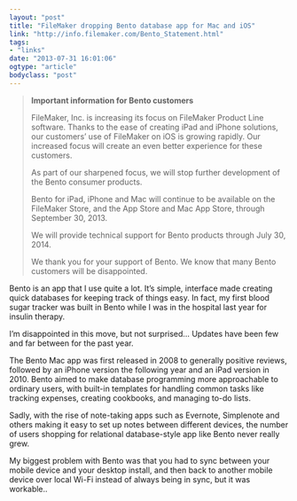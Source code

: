 ```yaml
---
layout: "post"
title: "FileMaker dropping Bento database app for Mac and iOS"
link: "http://info.filemaker.com/Bento_Statement.html"
tags: 
- "links"
date: "2013-07-31 16:01:06"
ogtype: "article"
bodyclass: "post"
---
```


> **Important information for Bento customers**
> 
> FileMaker, Inc. is increasing its focus on FileMaker Product Line software. Thanks to the ease of creating iPad and iPhone solutions, our customers’ use of FileMaker on iOS is growing rapidly. Our increased focus will create an even better experience for these customers.
> 
> As part of our sharpened focus, we will stop further development of the Bento consumer products.
> 
> Bento for iPad, iPhone and Mac will continue to be available on the FileMaker Store, and the App Store and Mac App Store, through September 30, 2013.
> 
> We will provide technical support for Bento products through July 30, 2014.
> 
> We thank you for your support of Bento. We know that many Bento customers will be disappointed.

Bento is an app that I use quite a lot. It’s simple, interface made creating quick databases for keeping track of things easy. In fact, my first blood sugar tracker was built in Bento while I was in the hospital last year for insulin therapy.

I’m disappointed in this move, but not surprised… Updates have been few and far between for the past year.

The Bento Mac app was first released in 2008 to generally positive reviews, followed by an iPhone version the following year and an iPad version in 2010. Bento aimed to make database programming more approachable to ordinary users, with built-in templates for handling common tasks like tracking expenses, creating cookbooks, and managing to-do lists.

Sadly, with the rise of note-taking apps such as Evernote, Simplenote and others making it easy to set up notes between different devices, the number of users shopping for relational database-style app like Bento never really grew.

My biggest problem with Bento was that you had to sync between your mobile device and your desktop install, and then back to another mobile device over local Wi-Fi instead of always being in sync, but it was workable..
